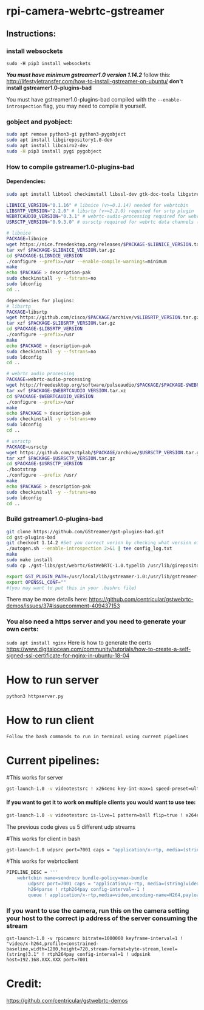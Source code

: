 # rpi-camera-webrtc-gstreamer

## Instructions:
### install websockets
```
sudo -H pip3 install websockets
```
***You must have minimum gstreamer1.0 version 1.14.2***
follow this: http://lifestyletransfer.com/how-to-install-gstreamer-on-ubuntu/
**don't install gstreamer1.0-plugins-bad**

You must have gstreamer1.0-plugins-bad compiled with the `--enable-introspection` flag, you may need to compile it yourself.
### gobject and pyobject:

```sh
sudo apt remove python3-gi python3-pygobject
sudo apt install libgirepository1.0-dev
sudo apt install libcairo2-dev
sudo -H pip3 install pygi pygobject
```

### How to compile gstreamer1.0-plugins-bad
#### Dependencies:
```sh
sudo apt install libtool checkinstall libssl-dev gtk-doc-tools libgstreamer-plugins-base1.0-dev

LIBNICE_VERSION="0.1.16" # libnice (v>=0.1.14) needed for webrtcbin
LIBSRTP_VERSION="2.2.0" # libsrtp (v>=2.2.0) required for srtp plugin
WEBRTCAUDIO_VERSION="0.3.1" # webrtc-audio-processing required for webrtcdsp
USRSCTP_VERSION="0.9.3.0" # usrsctp required for webrtc data channels (sctp)

# libnice
PACKAGE=libnice
wget https://nice.freedesktop.org/releases/$PACKAGE-$LIBNICE_VERSION.tar.gz
tar xvf $PACKAGE-$LIBNICE_VERSION.tar.gz
cd $PACKAGE-$LIBNICE_VERSION
./configure --prefix=/usr --enable-compile-warnings=minimum
make
echo $PACKAGE > description-pak
sudo checkinstall -y --fstrans=no
sudo ldconfig
cd ..

dependencies for plugins:
# libsrtp
PACKAGE=libsrtp
wget https://github.com/cisco/$PACKAGE/archive/v$LIBSRTP_VERSION.tar.gz -O $PACKAGE-$LIBSRTP_VERSION.tar.gz
tar xzf $PACKAGE-$LIBSRTP_VERSION.tar.gz
cd $PACKAGE-$LIBSRTP_VERSION
./configure --prefix=/usr
make
echo $PACKAGE > description-pak
sudo checkinstall -y --fstrans=no
sudo ldconfig
cd ..

# webrtc audio processing
PACKAGE=webrtc-audio-processing
wget http://freedesktop.org/software/pulseaudio/$PACKAGE/$PACKAGE-$WEBRTCAUDIO_VERSION.tar.xz
tar xvf $PACKAGE-$WEBRTCAUDIO_VERSION.tar.xz
cd $PACKAGE-$WEBRTCAUDIO_VERSION
./configure --prefix=/usr
make
echo $PACKAGE > description-pak
sudo checkinstall -y --fstrans=no
sudo ldconfig
cd ..

# usrsctp
PACKAGE=usrsctp
wget https://github.com/sctplab/$PACKAGE/archive/$USRSCTP_VERSION.tar.gz -O $PACKAGE-$USRSCTP_VERSION.tar.gz
tar xzf $PACKAGE-$USRSCTP_VERSION.tar.gz
cd $PACKAGE-$USRSCTP_VERSION
./bootstrap
./configure --prefix /usr/
make
echo $PACKAGE > description-pak
sudo checkinstall -y --fstrans=no
sudo ldconfig
cd ..
```

### Build gstreamer1.0-plugins-bad
```sh
git clone https://github.com/GStreamer/gst-plugins-bad.git
cd gst-plugins-bad
git checkout 1.14.2 #Set you correct verion by checking what version of gstreamer you currently have.
./autogen.sh --enable-introspection 2>&1 | tee config_log.txt
make
sudo make install
sudo cp ./gst-libs/gst/webrtc/GstWebRTC-1.0.typelib /usr/lib/girepository-1.0/
```

```sh
export GST_PLUGIN_PATH=/usr/local/lib/gstreamer-1.0:/usr/lib/gstreamer-1.0
export OPENSSL_CONF=""
#(you may want to put this in your .bashrc file)
```
There may be more details here: https://github.com/centricular/gstwebrtc-demos/issues/37#issuecomment-409437153

### You also need a https server and you need to generate your own certs:
```sudo apt install nginx```
Here is how to generate the certs https://www.digitalocean.com/community/tutorials/how-to-create-a-self-signed-ssl-certificate-for-nginx-in-ubuntu-18-04

# How to run server
`python3 httpserver.py`

# How to run client
`Follow the bash commands to run in terminal using current pipelines`

# Current pipelines:

#This works for server
```sh
gst-launch-1.0 -v videotestsrc ! x264enc key-int-max=1 speed-preset=ultrafast ! "video/x-h264,profile=constrained-baseline,width=1280,height=720,stream-format=byte-stream,level=(string)3.1" ! rtph264pay config-interval=1 ! udpsink port=7001
```
#### If you want to get it to work on multiple clients you would want to use tee:
```sh
gst-launch-1.0 -v videotestsrc is-live=1 pattern=ball flip=true ! x264enc speed-preset=ultrafast tune=zerolatency key-int-max=1 ! "video/x-h264,profile=constrained-baseline,width=1280,height=720,stream-format=byte-stream,level=(string)3.1" ! rtph264pay ! tee name=t t. ! queue ! udpsink auto-multicast=true port=7000 t. ! queue ! udpsink auto-multicast=true port=7000 t. ! queue ! udpsink auto-multicast=true port=7000 t. ! queue ! udpsink auto-multicast=true port=7000 t. ! queue ! udpsink auto-multicast=true port=7000
```
The previous code gives us 5 different udp streams

#This works for client in bash

```sh
gst-launch-1.0 udpsrc port=7001 caps = "application/x-rtp, media=(string)video, clock-rate=(int)90000, encoding-name=(string)H264, payload=(int)96" ! rtph264depay ! h264parse ! avdec_h264 ! autovideosink
```

#This works for webrtcclient
```sh
PIPELINE_DESC = '''
	webrtcbin name=sendrecv bundle-policy=max-bundle
        udpsrc port=7001 caps = "application/x-rtp, media=(string)video, clock-rate=(int)90000, encoding-name=(string)H264, payload=(int)96" ! rtph264depay !
        h264parse ! rtph264pay config-interval=-1 !
        queue ! application/x-rtp,media=video,encoding-name=H264,payload=96 ! rtpjitterbuffer ! sendrecv.'''

```
### If you want to use the camera, run this on the camera setting your host to the correct ip address of the server consuming the stream

```
gst-launch-1.0 -v rpicamsrc bitrate=1000000 keyframe-interval=1 ! "video/x-h264,profile=constrained-baseline,width=1280,height=720,stream-format=byte-stream,level=(string)3.1" ! rtph264pay config-interval=1 ! udpsink host=192.168.XXX.XXX port=7001
```
# Credit:
https://github.com/centricular/gstwebrtc-demos
